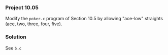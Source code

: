 ### Project 10.05
Modify the `poker.c` program of Section 10.5 by allowing "ace-low" straights (ace, two, three, four, five).

### Solution
See `5.c`
